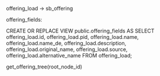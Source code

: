 offering_load -> sb_offering

offering_fields:

CREATE OR REPLACE VIEW public.offering_fields
 AS
 SELECT offering_load.id,
    offering_load.pid,
    offering_load.name,
    offering_load.name_de,
    offering_load.description,
	  offering_load.original_name,
	  offering_load.source,
	  offering_load.alternative_name
   FROM offering_load;

get_offering_tree(root_node_id)

